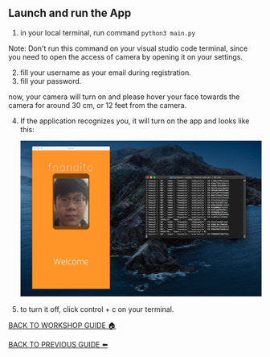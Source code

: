 ## Launch and run the App

1. in your local terminal, run command `python3 main.py`

Note: Don't run this command on your visual studio code terminal, since you need to open the access of camera by opening it on your settings.

2. fill your username as your email during registration.
3. fill your password.

now, your camera will turn on and please hover your face towards the camera for around 30 cm, or 12 feet from the camera.

4. If the application recognizes you, it will turn on the app and looks like this:

    ![](../../images/LaunchApp/4.png)

5. to turn it off, click control + c on your terminal.

[BACK TO WORKSHOP GUIDE :house:](../../EnglishGuide.md)

[BACK TO PREVIOUS GUIDE :arrow_left:](ConfigureApp.md)